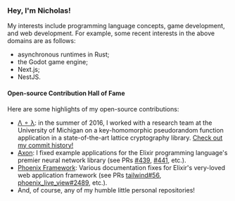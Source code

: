 ### Hey, I'm Nicholas!

My interests include programming language concepts, game development, and web development. For example, some recent interests in the above domains are as follows:
- asynchronous runtimes in Rust;
- the Godot game engine;
- Next.js; 
- NestJS.

#### Open-source Contribution Hall of Fame

Here are some highlights of my open-source contributions:
- [Λ ⚬ λ](https://github.com/cpeikert/lol): in the summer of 2016, I worked with a research team at the University of Michigan on a key-homomorphic pseudorandom function application in a state-of-the-art lattice cryptography library. [Check out my commit history!](https://github.com/cpeikert/Lol/commits/master/?author=nskins)
- [Axon](https://github.com/elixir-nx/axon): I fixed example applications for the Elixir programming language's premier neural network library (see PRs [#439](https://github.com/elixir-nx/axon/pull/439), [#441](https://github.com/elixir-nx/axon/pull/441), etc.). 
- [Phoenix Framework](https://github.com/phoenixframework/phoenix): Various documentation fixes for Elixir's very-loved web application framework (see PRs [tailwind#56](https://github.com/phoenixframework/tailwind/pull/56), [phoenix_live_view#2489](https://github.com/phoenixframework/phoenix_live_view/pull/2489), etc.).
- And, of course, any of my humble little personal repositories!
